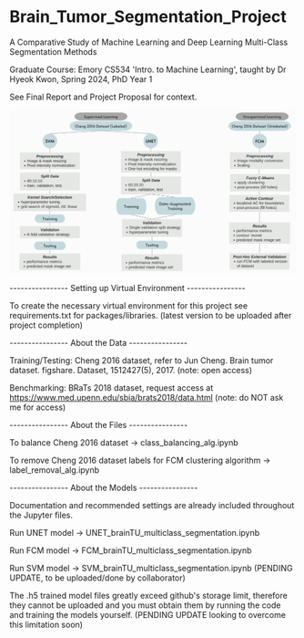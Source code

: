 # Brain_Tumor_Segmentation_Project
A Comparative Study of Machine Learning and Deep Learning Multi-Class Segmentation Methods

Graduate Course: Emory CS534 'Intro. to Machine Learning', taught by Dr Hyeok Kwon, Spring 2024, PhD Year 1

See Final Report and Project Proposal for context. 

![segmentation](segmentation.png)

----------------  Setting up Virtual Environment ----------------

To create the necessary virtual environment for this project see requirements.txt for packages/libraries. (latest version to be uploaded after project completion)

----------------  About the Data ----------------

Training/Testing: Cheng 2016 dataset, refer to Jun Cheng. Brain tumor dataset. figshare. Dataset, 1512427(5), 2017. (note: open access)

Benchmarking: BRaTs 2018 dataset, request access at https://www.med.upenn.edu/sbia/brats2018/data.html (note: do NOT ask me for access)

----------------  About the Files ----------------

To balance Cheng 2016 dataset -> class_balancing_alg.ipynb

To remove Cheng 2016 dataset labels for FCM clustering algorithm -> label_removal_alg.ipynb

----------------  About the Models ----------------

Documentation and recommended settings are already included throughout the Jupyter files. 

Run UNET model -> UNET_brainTU_multiclass_segmentation.ipynb

Run FCM model -> FCM_brainTU_multiclass_segmentation.ipynb

Run SVM model -> SVM_brainTU_multiclass_segmentation.ipynb (PENDING UPDATE, to be uploaded/done by collaborator)

The .h5 trained model files greatly exceed github's storage limit, therefore they cannot be uploaded and you must obtain them by running the code and training the models yourself. (PENDING UPDATE looking to overcome this limitation soon)
